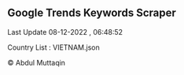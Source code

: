 

## Google Trends Keywords Scraper 
 
Last Update 08-12-2022 , 06:48:52

Country List :
VIETNAM.json



© Abdul Muttaqin 
